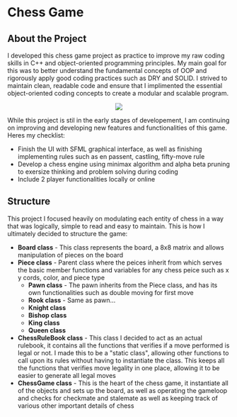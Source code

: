 <!-- ABOUT THE PROJECT -->
# Chess Game

## About the Project

I developed this chess game project as practice to improve my raw coding skills in C++ and object-oriented programming principles. My main goal for this was to better understand the fundamental concepts of OOP and rigorously apply good coding practices such as DRY and SOLID. I strived to maintain clean, readable code and ensure that I implimented the essential object-oriented coding concepts to create a modular and scalable program. 

<div align="center">
	<img src="https://github.com/andydeng428/Chess-Game/assets/156530133/7e28e8bd-22a3-4cfe-ac06-69983b6bc138">
</div>

While this project is stil in the early stages of developement, I am continuing on improving and developing new features and functionalities of this game. Heres my checklist:
* Finish the UI with SFML graphical interface, as well as finishing implementing rules such as en passent, castling, fifty-move rule
* Develop a chess engine using minimax algorithm and alpha beta pruning to exersize thinking and problem solving during coding
* Include 2 player functionalities locally or online

## Structure

This project I focused heavily on modulating each entity of chess in a way that was logically, simple to read and easy to maintain. This is how I ultimately decided to structure the game:
* **Board class** - This class represents the board, a 8x8 matrix and allows manipulation of pieces on the board 
* **Piece class** - Parent class where the peices inherit from which serves the basic member functions and variables for any chess peice such as x y cords, color, and piece type
  * **Pawn class** - The pawn inherits from the Piece class, and has its own functionalities such as double moving for first move
  * **Rook class** - Same as pawn...
  * **Knight class** 
  * **Bishop class**
  * **King class**
  * **Queen class**
* **ChessRuleBook class** - This class I decided to act as an actual rulebook, it contains all the functions that verifies if a move performed is legal or not. I made this to be a "static class", allowing other functions to call upon its rules without having to instantiate the class. This keeps all the functions that verifies move legality in one place, allowing it to be easier to generate all legal moves
* **ChessGame class** - This is the heart of the chess game, it instantiate all of the objects and sets up the board, as well as operating the gameloop and checks for checkmate and stalemate as well as keeping track of various other important details of chess


